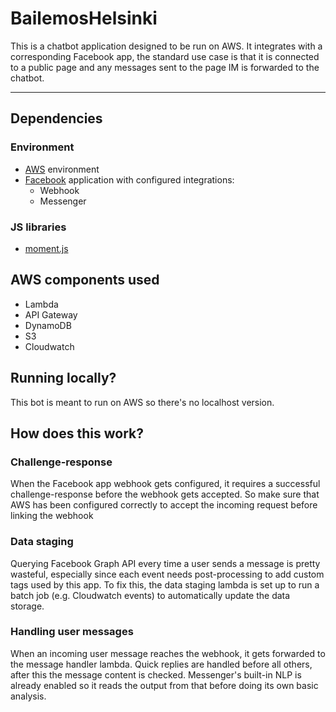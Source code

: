 # BailemosHelsinki
This is a chatbot application designed to be run on AWS. It integrates with a corresponding Facebook app, the standard use case is that it is connected to a public page and any messages sent to the page IM is forwarded to the chatbot.

---

## Dependencies
### Environment
* [AWS](https://aws.amazon.com/) environment
* [Facebook](https:developers.facebook.com/) application with configured integrations:
    * Webhook
    * Messenger

### JS libraries
* [moment.js](https://momentjs.com/)

## AWS components used
- Lambda
- API Gateway
- DynamoDB
- S3
- Cloudwatch

## Running locally?
This bot is meant to run on AWS so there's no localhost version.

## How does this work?

### Challenge-response
When the Facebook app webhook gets configured, it requires a successful challenge-response before the webhook gets accepted. So make sure that AWS has been configured correctly to accept the incoming request before linking the webhook

### Data staging
Querying Facebook Graph API every time a user sends a message is pretty wasteful, especially since each event needs post-processing to add custom tags used by this app. To fix this, the data staging lambda is set up to run a batch job (e.g. Cloudwatch events) to automatically update the data storage.

### Handling user messages
When an incoming user message reaches the webhook, it gets forwarded to the message handler lambda. Quick replies are handled before all others, after this the message content is checked. Messenger's built-in NLP is already enabled so it reads the output from that before doing its own basic analysis. 